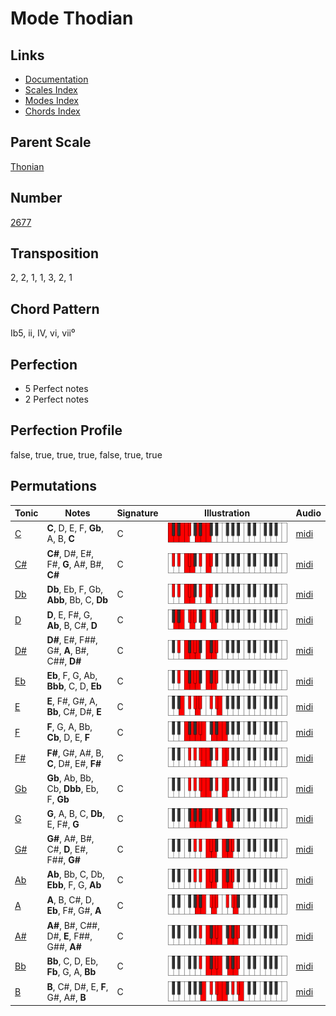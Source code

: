 # Mode Thodian

## Links

- [Documentation](README.md)
- [Scales Index](Scales.md)
- [Modes Index](Modes.md)
- [Chords Index](Chords.md)

## Parent Scale

[Thonian](ScaleThonian.md)

## Number

[2677](https://ianring.com/musictheory/scales/2677)

## Transposition

2, 2, 1, 1, 3, 2, 1

## Chord Pattern

Ib5, ii, IV, vi, vii⁰

## Perfection

- 5 Perfect notes
- 2 Perfect notes

## Perfection Profile

false, true, true, true, false, true, true

## Permutations

| Tonic | Notes | Signature | Illustration | Audio |
|-------|-------|-----------|--------------|-------|
| [C](ModeCNaturalThodian.md) | **C**, D, E, F, **Gb**, A, B, **C** | C | ![CNaturalThodian](ModeCNaturalThodian.png) | [midi](https://github.com/edipermadi/music/blob/main/docs/ModeCNaturalThodian.mid?raw=true) |
| [C#](ModeCSharpThodian.md) | **C#**, D#, E#, F#, **G**, A#, B#, **C#** | C | ![CSharpThodian](ModeCSharpThodian.png) | [midi](https://github.com/edipermadi/music/blob/main/docs/ModeCSharpThodian.mid?raw=true) |
| [Db](ModeDFlatThodian.md) | **Db**, Eb, F, Gb, **Abb**, Bb, C, **Db** | C | ![DFlatThodian](ModeDFlatThodian.png) | [midi](https://github.com/edipermadi/music/blob/main/docs/ModeDFlatThodian.mid?raw=true) |
| [D](ModeDNaturalThodian.md) | **D**, E, F#, G, **Ab**, B, C#, **D** | C | ![DNaturalThodian](ModeDNaturalThodian.png) | [midi](https://github.com/edipermadi/music/blob/main/docs/ModeDNaturalThodian.mid?raw=true) |
| [D#](ModeDSharpThodian.md) | **D#**, E#, F##, G#, **A**, B#, C##, **D#** | C | ![DSharpThodian](ModeDSharpThodian.png) | [midi](https://github.com/edipermadi/music/blob/main/docs/ModeDSharpThodian.mid?raw=true) |
| [Eb](ModeEFlatThodian.md) | **Eb**, F, G, Ab, **Bbb**, C, D, **Eb** | C | ![EFlatThodian](ModeEFlatThodian.png) | [midi](https://github.com/edipermadi/music/blob/main/docs/ModeEFlatThodian.mid?raw=true) |
| [E](ModeENaturalThodian.md) | **E**, F#, G#, A, **Bb**, C#, D#, **E** | C | ![ENaturalThodian](ModeENaturalThodian.png) | [midi](https://github.com/edipermadi/music/blob/main/docs/ModeENaturalThodian.mid?raw=true) |
| [F](ModeFNaturalThodian.md) | **F**, G, A, Bb, **Cb**, D, E, **F** | C | ![FNaturalThodian](ModeFNaturalThodian.png) | [midi](https://github.com/edipermadi/music/blob/main/docs/ModeFNaturalThodian.mid?raw=true) |
| [F#](ModeFSharpThodian.md) | **F#**, G#, A#, B, **C**, D#, E#, **F#** | C | ![FSharpThodian](ModeFSharpThodian.png) | [midi](https://github.com/edipermadi/music/blob/main/docs/ModeFSharpThodian.mid?raw=true) |
| [Gb](ModeGFlatThodian.md) | **Gb**, Ab, Bb, Cb, **Dbb**, Eb, F, **Gb** | C | ![GFlatThodian](ModeGFlatThodian.png) | [midi](https://github.com/edipermadi/music/blob/main/docs/ModeGFlatThodian.mid?raw=true) |
| [G](ModeGNaturalThodian.md) | **G**, A, B, C, **Db**, E, F#, **G** | C | ![GNaturalThodian](ModeGNaturalThodian.png) | [midi](https://github.com/edipermadi/music/blob/main/docs/ModeGNaturalThodian.mid?raw=true) |
| [G#](ModeGSharpThodian.md) | **G#**, A#, B#, C#, **D**, E#, F##, **G#** | C | ![GSharpThodian](ModeGSharpThodian.png) | [midi](https://github.com/edipermadi/music/blob/main/docs/ModeGSharpThodian.mid?raw=true) |
| [Ab](ModeAFlatThodian.md) | **Ab**, Bb, C, Db, **Ebb**, F, G, **Ab** | C | ![AFlatThodian](ModeAFlatThodian.png) | [midi](https://github.com/edipermadi/music/blob/main/docs/ModeAFlatThodian.mid?raw=true) |
| [A](ModeANaturalThodian.md) | **A**, B, C#, D, **Eb**, F#, G#, **A** | C | ![ANaturalThodian](ModeANaturalThodian.png) | [midi](https://github.com/edipermadi/music/blob/main/docs/ModeANaturalThodian.mid?raw=true) |
| [A#](ModeASharpThodian.md) | **A#**, B#, C##, D#, **E**, F##, G##, **A#** | C | ![ASharpThodian](ModeASharpThodian.png) | [midi](https://github.com/edipermadi/music/blob/main/docs/ModeASharpThodian.mid?raw=true) |
| [Bb](ModeBFlatThodian.md) | **Bb**, C, D, Eb, **Fb**, G, A, **Bb** | C | ![BFlatThodian](ModeBFlatThodian.png) | [midi](https://github.com/edipermadi/music/blob/main/docs/ModeBFlatThodian.mid?raw=true) |
| [B](ModeBNaturalThodian.md) | **B**, C#, D#, E, **F**, G#, A#, **B** | C | ![BNaturalThodian](ModeBNaturalThodian.png) | [midi](https://github.com/edipermadi/music/blob/main/docs/ModeBNaturalThodian.mid?raw=true) |
